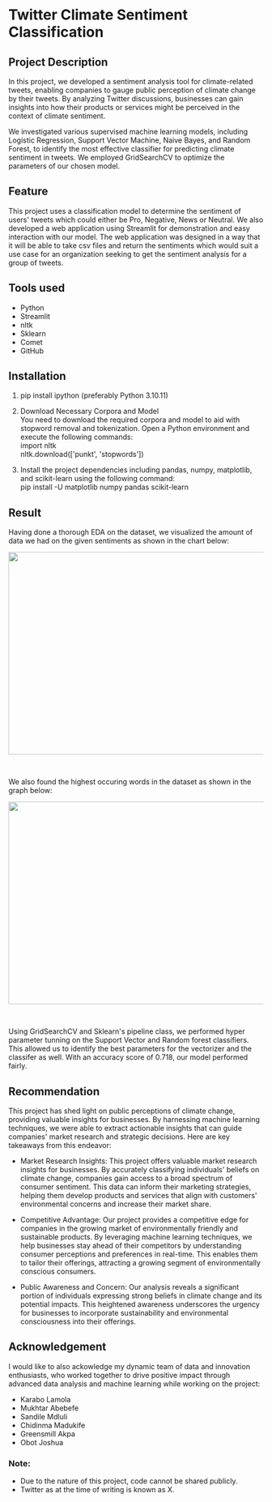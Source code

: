 # Twitter Climate Sentiment Classification

## Project Description

In this project, we developed a sentiment analysis tool for climate-related tweets, enabling companies to gauge public perception of climate change by their tweets. By analyzing Twitter discussions, businesses can gain insights into how their products or services might be perceived in the context of climate sentiment.

We investigated various supervised machine learning models, including Logistic Regression, Support Vector Machine, Naive Bayes, and Random Forest, to identify the most effective classifier for predicting climate sentiment in tweets. We employed GridSearchCV to optimize the parameters of our chosen model.
<br>

## Feature

This project uses a classification model to determine the sentiment of users' tweets which could either be Pro, Negative, News or Neutral. We also developed a web application using Streamlit for demonstration and easy interaction with our model. 
The web application was designed in a way that it will be able to take csv files and return the sentiments which would suit a use case for an organization seeking to get the sentiment analysis for a group of tweets.
<br>

## Tools used

* Python
* Streamlit
* nltk
* Sklearn
* Comet
* GitHub


## Installation

1. pip install ipython (preferably Python 3.10.11)
2. Download Necessary Corpora and Model <br> 
You need to download the required corpora and model to aid with stopword removal and tokenization. Open a Python environment and execute the following commands: <br> 
import nltk <br> 
nltk.download(['punkt', 'stopwords'])

3. Install the project dependencies including pandas, numpy, matplotlib, and scikit-learn using the following command: <br> 
pip install -U matplotlib numpy pandas scikit-learn <br> 

## Result 
Having done a thorough EDA on the dataset, we visualized the amount of data we had on the given sentiments as shown in the chart below: <br> 

<p align="center">
<img align = "center" width="700" height="400" src="https://github.com/obinnameso/twitter-climate-sentiment-classification/blob/main/images/sentiment_dist_pie_chart.png?raw=true">
</p> <br> 

We also found the highest occuring words in the dataset as shown in the graph below: <br> 

<p align="center">
<img align = "center" width="700" height="400" src="https://github.com/obinnameso/twitter-climate-sentiment-classification/blob/main/images/copy_highest_occuring_words.png?raw=true">
</p> 
<br> 

Using GridSearchCV and Sklearn's pipeline class, we performed hyper parameter tunning on the Support Vector and Random forest classifiers. This allowed us to identify the best parameters for the vectorizer and the classifer as well. With an accuracy score of 0.718, our model performed fairly. <br> 

## Recommendation

This project has shed light on public perceptions of climate change, providing valuable insights for businesses. By harnessing machine learning techniques, we were able to extract actionable insights that can guide companies' market research and strategic decisions. Here are key takeaways from this endeavor:

* Market Research Insights: This project offers valuable market research insights for businesses. By accurately classifying individuals' beliefs on climate change, companies gain access to a broad spectrum of consumer sentiment. This data can inform their marketing strategies, helping them develop products and services that align with customers' environmental concerns and increase their market share.

* Competitive Advantage: Our project provides a competitive edge for companies in the growing market of environmentally friendly and sustainable products. By leveraging machine learning techniques, we help businesses stay ahead of their competitors by understanding consumer perceptions and preferences in real-time. This enables them to tailor their offerings, attracting a growing segment of environmentally conscious consumers.

* Public Awareness and Concern: Our analysis reveals a significant portion of individuals expressing strong beliefs in climate change and its potential impacts. This heightened awareness underscores the urgency for businesses to incorporate sustainability and environmental consciousness into their offerings. <br> 

## Acknowledgement
I would like to also ackowledge my dynamic team of data and innovation enthusiasts, who worked together to drive positive impact through advanced data analysis and machine learning while working on the project:

* Karabo Lamola
* Mukhtar Abebefe
* Sandile Mdluli
* Chidinma Madukife
* Greensmill Akpa
* Obot Joshua <br> 

### Note:
* Due to the nature of this project, code cannot be shared publicly.
* Twitter as at the time of writing is known as X.

